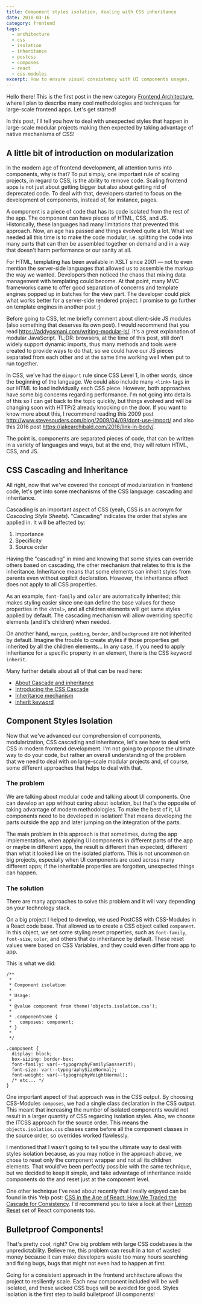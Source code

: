 ```yaml
---
title: Component styles isolation, dealing with CSS inheritance
date: 2018-03-16
category: frontend
tags:
  - architecture
  - css
  - isolation
  - inheritance
  - postcss
  - composes
  - react
  - css-modules
excerpt: How to ensure visual consistency with UI components usages.
---
```


Hello there! This is the first post in the new category [Frontend Architecture](/category/frontend), where I plan to describe many cool methodologies and techniques for large-scale frontend apps. Let's get started!

In this post, I'll tell you how to deal with unexpected styles that happen in large-scale modular projects making then expected by taking advantage of native mechanisms of CSS!

## A little bit of introduction on modularization

In the modern age of frontend development, all attention turns into components, why is that? To put simply, one important rule of scaling projects, in regard to CSS, is the ability to remove code. Scaling frontend apps is not just about getting bigger but also about getting rid of deprecated code. To deal with that, developers started to focus on the development of components, instead of, for instance, pages.

A component is a piece of code that has its code isolated from the rest of the app. The component can have pieces of HTML, CSS, and JS. Historically, these languages had many limitations that prevented this approach. Now, an age has passed and things evolved quite a lot. What we needed all this time is to make the code modular, i.e. splitting the code into many parts that can then be assembled together on demand and in a way that doesn't harm performance or our sanity at all.

For HTML, templating has been available in XSLT since 2001 — not to even mention the server-side languages that allowed us to assemble the markup the way we wanted. Developers then noticed the chaos that mixing data management with templating could become. At that point, many MVC frameworks came to offer good separation of concerns and template engines popped up in batches for the view part. The developer could pick what works better for a server-side rendered project. I promise to go further on template engines in another post ;)

Before going to CSS, let me briefly comment about client-side JS modules (also something that deserves its own post). I would recommend that you read https://addyosmani.com/writing-modular-js/. It's a great explanation of modular JavaScript. TL;DR: browsers, at the time of this post, still don't widely support dynamic imports, thus many methods and tools were created to provide ways to do that, so we could have our JS pieces separated from each other and at the same time working well when put to run together.

In CSS, we've had the `@import` rule since CSS Level 1, in other words, since the beginning of the language. We could also include many `<link>` tags in our HTML to load individually each CSS piece. However, both approaches have some big concerns regarding performance. I'm not going into details of this so I can get back to the topic quickly, but things evolved and will be changing soon with HTTP/2 already knocking on the door. If you want to know more about this, I recommend reading this 2009 post http://www.stevesouders.com/blog/2009/04/09/dont-use-import/ and also this 2016 post https://jakearchibald.com/2016/link-in-body/.

The point is, components are separated pieces of code, that can be written in a variety of languages and ways, but at the end, they will return HTML, CSS, and JS.

## CSS Cascading and Inheritance

All right, now that we've covered the concept of modularization in frontend code, let's get into some mechanisms of the CSS language: cascading and inheritance.

Cascading is an important aspect of CSS (yeah, CSS is an acronym for _Cascading Style Sheets_). "Cascading" indicates the order that styles are applied in. It will be affected by:

1. Importance
2. Specificity
3. Source order

Having the "cascading" in mind and knowing that some styles can override others based on cascading, the other mechanism that relates to this is the inheritance. Inheritance means that some elements can inherit styles from parents even without explicit declaration. However, the inheritance effect does not apply to all CSS properties.

As an example, `font-family` and `color` are automatically inherited; this makes styling easier since one can define the base values for these properties in the `<html>`, and all children elements will get same styles applied by default. The cascading mechanism will allow overriding specific elements (and it's children) when needed.

On another hand, `margin`, `padding`, `border`, and `background` are not inherited by default. Imagine the trouble to create styles if those properties get inherited by all the children elements... In any case, if you need to apply inheritance for a specific property in an element, there is the CSS keyword `inherit`.

Many further details about all of that can be read here:

- [About Cascade and inheritance](https://developer.mozilla.org/en-US/docs/Learn/CSS/Introduction_to_CSS/Cascade_and_inheritance)
- [Introducing the CSS Cascade](https://developer.mozilla.org/en-US/docs/Web/CSS/Cascade)
- [Inheritance mechanism](https://developer.mozilla.org/en-US/docs/Web/CSS/inheritance)
- [inherit keyword](https://developer.mozilla.org/en-US/docs/Web/CSS/inherit)

## Component Styles Isolation

Now that we've advanced our comprehension of components, modularization, CSS cascading and inheritance, let's see how to deal with CSS in modern frontend development. I'm not going to propose the ultimate way to do your code, but rather an overall understanding of the problem that we need to deal with on large-scale modular projects and, of course, some different approaches that helps to deal with that.

### The problem

We are talking about modular code and talking about UI components. One can develop an app without caring about isolation, but that's the opposite of taking advantage of modern methodologies. To make the best of it, UI components need to be developed in isolation! That means developing the parts outside the app and later jumping on the integration of the parts.

The main problem in this approach is that sometimes, during the app implementation, when applying UI components in different parts of the app or maybe in different apps, the result is different than expected, different than what it looked like on the isolated platform. This is not uncommon on big projects, especially when UI components are used across many different apps; if the inheritable properties are forgotten, unexpected things can happen.

### The solution

There are many approaches to solve this problem and it will vary depending on your technology stack.

On a big project I helped to develop, we used PostCSS with CSS-Modules in a React code base. That allowed us to create a CSS object called `component`. In this object, we set some styling reset properties, such as `font-family`, `font-size`, `color`, and others that do inheritance by default. These reset values were based on CSS Variables, and they could even differ from app to app.

This is what we did:

```
/**
 *
 * Component isolation
 *
 * Usage:
 *
 * @value component from theme('objects.isolation.css');
 *
 * .componentname {
 *   composes: component;
 * }
 *
 */

.component {
  display: block;
  box-sizing: border-box;
  font-family: var(--typographyFamilySansserif);
  font-size: var(--typographySizeNormal);
  font-weight: var(--typographyWeightNormal);
  /* etc... */
}
```

One important aspect of that approach was in the CSS output. By choosing CSS-Modules `composes`, we had a single class declaration in the CSS output. This meant that increasing the number of isolated components would not result in a larger quantity of CSS regarding isolation styles. Also, we choose the ITCSS approach for the source order. This means the `objects.isolation.css` classes came before all the component classes in the source order, so overrides worked flawlessly.

I mentioned that I wasn't going to tell you the ultimate way to deal with styles isolation because, as you may notice in the approach above, we chose to reset only the component wrapper and not all its children elements. That would've been perfectly possible with the same technique, but we decided to keep it simple, and take advantage of inheritance inside components do the and reset just at the component level.

One other technique I've read about recently that I really enjoyed can be found in this Yelp post: [CSS in the Age of React: How We Traded the Cascade for Consistency](https://engineeringblog.yelp.com/2018/03/css-in-the-age-of-react.html). I'd recommend you to take a look at their [Lemon Reset](https://github.com/Yelp/lemon-reset) set of React components too.

## Bulletproof Components!

That's pretty cool, right? One big problem with large CSS codebases is the unpredictability. Believe me, this problem can result in a ton of wasted money because it can make developers waste too many hours searching and fixing bugs, bugs that might not even had to happen at first.

Going for a consistent approach in the frontend architecture allows the project to resiliently scale. Each new component included will be well isolated, and these wicked CSS bugs will be avoided for good. Styles isolation is the first step to build bulletproof UI components!
